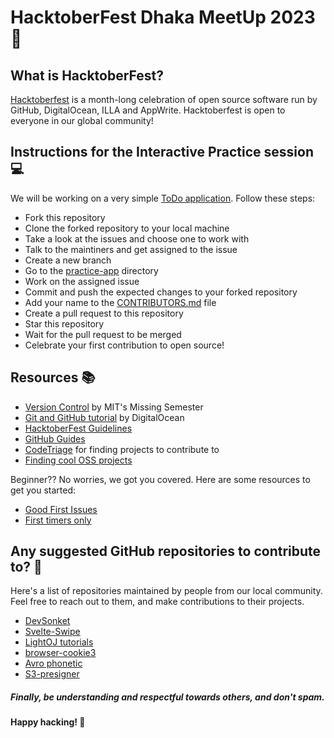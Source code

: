 # HacktoberFest Dhaka MeetUp 2023 :metal:

## What is HacktoberFest?

[Hacktoberfest](https://hacktoberfest.com/) is a month-long celebration of open source software run by GitHub, DigitalOcean, ILLA and AppWrite. Hacktoberfest is open to everyone in our global community!

## Instructions for the Interactive Practice session :computer:

We will be working on a very simple [ToDo application](./practice-app/). Follow these steps:
- Fork this repository
- Clone the forked repository to your local machine
- Take a look at the issues and choose one to work with
- Talk to the maintiners and get assigned to the issue
- Create a new branch
- Go to the [practice-app](./practice-app/) directory
- Work on the assigned issue
- Commit and push the expected changes to your forked repository
- Add your name to the [CONTRIBUTORS.md](./CONTRIBUTORS.md) file
- Create a pull request to this repository
- Star this repository
- Wait for the pull request to be merged
- Celebrate your first contribution to open source!

## Resources :books:

- [Version Control](https://missing.csail.mit.edu/2020/version-control/) by MIT's Missing Semester
- [Git and GitHub tutorial](https://www.digitalocean.com/community/tutorials/how-to-use-git-a-reference-guide) by DigitalOcean
- [HacktoberFest Guidelines](https://hacktoberfest.com/participation/)
- [GitHub Guides](https://guides.github.com/)
- [CodeTriage](https://www.codetriage.com/) for finding projects to contribute to
- [Finding cool OSS projects](https://www.codemotion.com/magazine/dev-life/how-to-find-cool-open-source-projects/)

Beginner?? No worries, we got you covered. Here are some resources to get you started:

- [Good First Issues](https://goodfirstissue.dev/)
- [First timers only](https://www.firsttimersonly.com/)

## Any suggested GitHub repositories to contribute to? :eyes:

Here's a list of repositories maintained by people from our local community. Feel free to reach out to them, and make contributions to their projects.

- [DevSonket](https://github.com/devsonket/devsonket.github.io)
- [Svelte-Swipe](https://github.com/SharifClick/svelte-swipe)
- [LightOJ tutorials](https://github.com/lightoj-dev/problem-tutorials)
- [browser-cookie3](https://github.com/borisbabic/browser_cookie3)
- [Avro phonetic](https://github.com/mugli/libavrophonetic)
- [S3-presigner](https://github.com/dorik/s3-presigner)

##### Finally, be understanding and respectful towards others, and don't spam.

#### Happy hacking! :tada:
